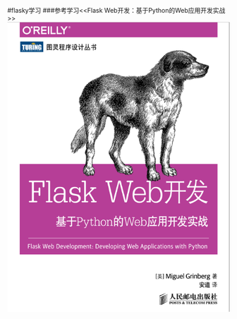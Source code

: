#flasky学习
###参考学习<<Flask Web开发：基于Python的Web应用开发实战>>
![image](https://github.com/Deanwinger/Myproject/raw/master/myflasky/flask.png)

